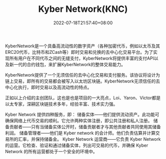 ﻿---
weight: 
title: "Kyber Network(KNC)"
description: "KyberNetwork是一个具备高流动性的数字资产（各种加密代币，例如以太币及其ERC20代币，比特币和ZCash等）即时交易和兑换的去中心化交易平台"
date: 2022-07-18T21:57:40+08:00
lastmod: 2022-07-18T16:45:40+08:00
draft: false
authors: ["浮尘"]
featuredImage: "kyber-networkknc.webp"
link: "https://kyber.network/"
tags: ["数字代币","Kyber Network(KNC)"]
categories: ["navigation"]
navigation: ["数字代币"]
lightgallery: true
toc: true
pinned: false
recommend: false
recommend1: false
---
KyberNetwork是一个具备高流动性的数字资产（各种加密代币，例如以太币及其ERC20代币，比特币和ZCash等）即时交易和兑换的去中心化交易平台。为了实现所有用户在不同代币之间的无缝支付，KyberNetwork将提供丰富的支付API以及新一代的合约钱包，来扩展KyberNetwork的整体交易能力。

KyberNetwork提供了一个无须信任的去中心化交易和支付服务。该协议将设计为链上交易，即所有的交易都会被写入以太坊区块链。KyberNetwork无须信任的去中心化执行，即时交易以及高流动性的特点。

正如以上介绍的主创团队，这也是也是项目的一大亮点，Loi、Yaron、Victor都是以太专家，深耕区块链技术多年，经验丰富、技术实力强。

Kyber Network 提供四种服务，即：
储备实体——他们提供流动资产。此功能可确保网络上代币交易的顺利。它允许两种实体注册，即公共注册和私人注册。
储备贡献者——只有当储备实体公开时，储备贡献者才与其他贡献者共同使用其储备利润。
储备管理者——他们是 Kyber network 的会计师。他们负责估算并计算交易所的汇率，并保持储备金。
Kyber Network 运营商——它负责 Kyber Network 的运营。它检查、验证和通过储备实体，列出可交易的代币，并确保 Kyber Network 的所有运营都处于一个安全的环境中。